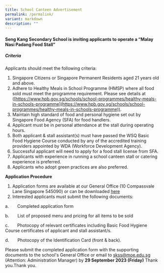 ```yaml
---
title: School Canteen Advertisement
permalink: /permalink/
variant: markdown
description: ""
---
```

#### Seng Kang Secondary School is inviting applicants to operate a “Malay Nasi Padang Food Stall”
##### Criteria

Applicants should meet the following criteria:

1.  Singapore Citizens or Singapore Permanent Residents aged 21 years old and above.
2.  Adhere to Healthy Meals in School Programme (HMSP) where all food sold must meet the programme requirement. Please see details at ([https://www.hpb.gov.sg/schools/school-programmes/healthy-meals-in-schools-programme](https://www.hpb.gov.sg/schools/school-programmes/healthy-meals-in-schools-programme)).
3.  Maintain high standard of food and personal hygiene set out by Singapore Food Agency (SFA) for food handlers.
4.  Applicant must be in personal attendance at the stall during operating hours.
5.  Both applicant & stall assistant(s) must have passed the WSQ Basic Food Hygiene Course conducted by any of the accredited training providers appointed by WDA (Workforce Development Agency).
6.  Successful applicant will need to apply for a food stall license from SFA.
7.  Applicants with experience in running a school canteen stall or catering experience is preferred.
8.  Applicants who adopt green practices are also preferred.

**Application Procedure**

1.  Application forms are available at our General Office (10 Compassvale Lane Singapore 545090) or can be downloaded [here](/files/About%20Us/Canteen/skss%20canteen%20application%20form%202023.pdf) 
2.  Interested applicants must submit the following documents:

a.       Completed application form

b.       List of proposed menu and pricing for all items to be sold

c.       Photocopy of relevant certificates including Basic Food Hygiene Course certificates of applicant and stall assistant/s.

d.       Photocopy of the Identification Card (front & back).  

Please submit the completed application form with the supporting documents to the school's General Office or email to [skss@moe.edu.sg](mailto:skss@moe.edu.sg) (Attention: Administration Manager) by **29 September 2023 (Friday)** Thank you.Thank you.